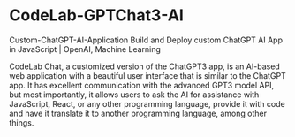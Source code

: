 # CodeLab-GPTChat3-AI

Custom-ChatGPT-AI-Application
Build and Deploy custom ChatGPT AI App in JavaScript | OpenAI, Machine Learning

CodeLab Chat, a customized version of the ChatGPT3 app, is an AI-based web application with a beautiful user interface that is similar to the ChatGPT app. 
It has excellent communication with the advanced GPT3 model API, but most importantly, 
it allows users to ask the AI for assistance with JavaScript, React, or any other programming language, 
provide it with code and have it translate it to another programming language, among other things.
